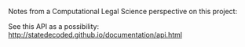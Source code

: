 
Notes from a Computational Legal Science perspective on this project:

See this API as a possibility: http://statedecoded.github.io/documentation/api.html
